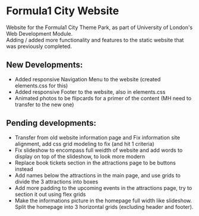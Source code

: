 # Formula1 City Website
Website for the Formula1 City Theme Park, as part of University of London's Web Development Module.   
Adding / added more functionality and features to the static website that was previously completed. 

## New Developments:  
- Added responsive Navigation Menu to the website (created elements.css for this)  
- Added responsive Footer to the website, also in elements.css
- Animated photos to be flipcards for a primer of the content (MH need to transfer to the new one)

## Pending developments:  
- Transfer from old website information page and Fix information site alignment, add css grid modeling to fix (and hit 1 criteria)
- Fix slideshow to encompass full weidth of website and add words to display on top of the slideshow, to look more modern
- Replace book tickets section in the attractions page to be buttons instead
- Add names below the attractions in the main page, and use grids to divide the 3 attractions into boxes  
- Add more padding to the upcoming events in the attractions page, try to section it out using flex grids  
- Make the informations picture in the homepage full width like slideshow. Split the homepage into 3 horizontal grids (excluding header and footer).

